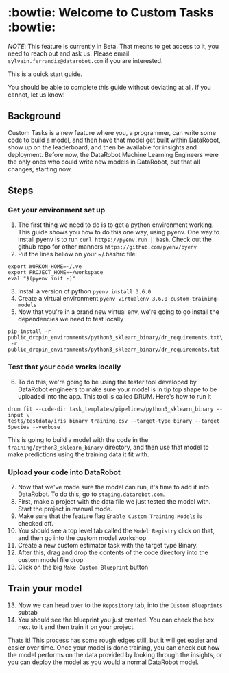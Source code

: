 # :bowtie: Welcome to Custom Tasks :bowtie: 
*NOTE*: This feature is currently in Beta. That means to get access to it, you 
need to reach out and ask us. Please email `sylvain.ferrandiz@datarobot.com` if 
you are interested. 

This is a quick start guide.

You should be able to complete this guide without deviating at all. If you 
cannot, let us know!

## Background
Custom Tasks is a new feature where you, a programmer, can write some 
code to build a model, and then have that model get built within DataRobot, 
show up on the leaderboard, and then be available for insights and deployment. 
Before now, the DataRobot Machine Learning Engineers were the only ones who 
could write new models in DataRobot, but that all changes, starting now. 

## Steps

### Get your environment set up
1. The first thing we need to do is to get a python environment working. This 
guide shows you how to do this one way, using pyenv. One way to install pyenv 
is to run `curl https://pyenv.run | bash`.
Check out the github repo for other manners `https://github.com/pyenv/pyenv`
2. Put the lines bellow on your ~/.bashrc file:

```
export WORKON_HOME=~/.ve
export PROJECT_HOME=~/workspace
eval "$(pyenv init -)"
```

3. Install a version of python `pyenv install 3.6.0`
4. Create a virtual environment `pyenv virtualenv 3.6.0 custom-training-models`
5. Now that you're in a brand new virtual env, we're going to go install the 
dependencies we need to test locally
```
pip install -r public_dropin_environments/python3_sklearn_binary/dr_requirements.txt\
 -r public_dropin_environments/python3_sklearn_binary/dr_requirements.txt
```
### Test that your code works locally
6. To do this, we're going to be using the tester tool developed by DataRobot 
engineers to make sure your model is in tip top shape to be uploaded into the 
app. This tool is called DRUM. Here's how to run it
```
drum fit --code-dir task_templates/pipelines/python3_sklearn_binary --input \
tests/testdata/iris_binary_training.csv --target-type binary --target Species --verbose
```
This is going to build a model with the code in the `training/python3_sklearn_binary` 
directory, and then use that model to make predictions using the training data 
it fit with. 
### Upload your code into DataRobot
7. Now that we've made sure the model can run, it's time to add it into 
DataRobot. To do this, go to `staging.datarobot.com`. 
8. First, make a project with the data file we just tested the model with. 
Start the project in manual mode.
9. Make sure that the feature flag `Enable Custom Training Models` is checked 
off. 
10. You should see a top level tab called the `Model Registry` click on that, 
and then go into the custom model workshop
11. Create a new custom estimator task with the target type Binary. 
12. After this, drag and drop the contents of the code directory into the 
custom model file drop
14. Click on the big `Make Custom Blueprint` button
## Train your model
13. Now we can head over to the `Repository` tab, into the `Custom Blueprints` 
subtab
14. You should see the blueprint you just created. You can check the box next 
to it and then train it on your project. 

Thats it! This process has some rough edges still, but it will get easier and 
easier over time. Once your model is done training, you can check out how the 
model performs on the data provided by looking through the insights, or you can 
deploy the model as you would a normal DataRobot model. 
